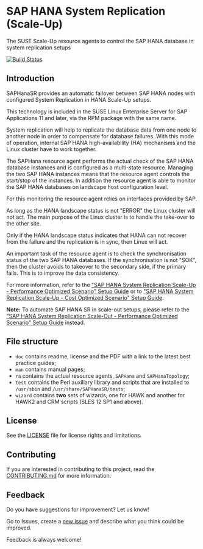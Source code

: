 # SAP HANA System Replication (Scale-Up)

The SUSE Scale-Up resource agents to control the SAP HANA database in system replication setups


[![Build Status](https://travis-ci.org/SUSE/SAPHanaSR.svg?branch=master)](https://travis-ci.org/SUSE/SAPHanaSR)


## Introduction

SAPHanaSR provides an automatic failover between SAP HANA nodes with configured System Replication in HANA Scale-Up setups.

This technology is included in the SUSE Linux Enterprise Server for SAP Applications 11 and later, via the RPM package with the same name.

System replication will help to replicate the database data from one node to another node in order to compensate for database failures. With this mode of operation, internal SAP HANA high-availability (HA) mechanisms and the Linux cluster have to work together.

The SAPHana resource agent performs the actual check of the SAP HANA database instances and is configured as a
multi-state resource.
Managing the two SAP HANA instances means that the resource agent controls the start/stop of the instances. In addition the resource agent is able to monitor the SAP HANA databases on landscape host configuration level.

For this monitoring the resource agent relies on interfaces provided by SAP.

As long as the HANA landscape status is not "ERROR" the Linux cluster will not act. The main purpose of the Linux cluster is to handle the take-over to the other site.

Only if the HANA landscape status indicates that HANA can not recover from the failure and the replication is in sync, then Linux will act.

An important task of the resource agent is to check the synchronisation status of the two SAP HANA databases. If the synchronisation is not "SOK", then the
cluster avoids to takeover to the secondary side, if the primary fails. This is to improve the data consistency.

For more information, refer to the ["SAP HANA System Replication Scale-Up - Performance Optimized Scenario" Setup Guide](https://documentation.suse.com/sbp/all/single-html/SLES4SAP-hana-sr-guide-PerfOpt-15/) or to
 ["SAP HANA System Replication Scale-Up - Cost Optimized Scenario" Setup Guide](https://documentation.suse.com/sbp/all/single-html/SLES4SAP-hana-sr-guide-CostOpt-15/).

**Note:** To automate SAP HANA SR in scale-out setups, please refer to the ["SAP HANA System Replication Scale-Out - Performance Optimized Scenario" Setup Guide](https://documentation.suse.com/sbp/all/html/SLES4SAP-hana-scaleOut-PerfOpt-15/) instead.


## File structure

- `doc` contains readme, license and the PDF with a link to the latest best practice guides;
- `man` contains manual pages;
- `ra` contains the actual resource agents, `SAPHana` and `SAPHanaTopology`;
- `test` contains the Perl auxiliary library and scripts that are installed to `/usr/sbin` and `/usr/share/SAPHanaSR/tests`;
- `wizard` contains **two** sets of wizards, one for HAWK and another for HAWK2 and CRM scripts (SLES 12 SP1 and above).


## License

See the [LICENSE](LICENSE) file for license rights and limitations.


## Contributing

If you are interested in contributing to this project, read the [CONTRIBUTING.md](CONTRIBUTING.md) for more information.


## Feedback
Do you have suggestions for improvement? Let us know!

Go to Issues, create a [new issue](https://github.com/SUSE/SAPHanaSR/issues) and describe what you think could be improved.

Feedback is always welcome!



